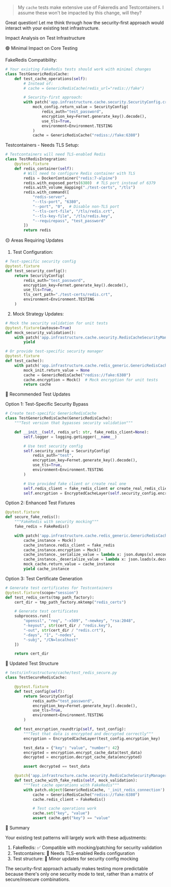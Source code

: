 > My `cache` tests make extensive use of Fakeredis and Testcontainers. I assume these won't be impacted by this change, will they?

Great question! Let me think through how the security-first approach would interact with your existing test infrastructure.

Impact Analysis on Test Infrastructure

🟢 Minimal Impact on Core Testing

FakeRedis Compatibility:

```python
# Your existing FakeRedis tests should work with minimal changes
class TestGenericRedisCache:
    def test_cache_operations(self):
        # Instead of:
        # cache = GenericRedisCache(redis_url="redis://fake")

        # Security-first approach:
        with patch('app.infrastructure.cache.security.SecurityConfig.create_for_environment') as mock_config:
            mock_config.return_value = SecurityConfig(
                redis_auth="test_password",
                encryption_key=Fernet.generate_key().decode(),
                use_tls=True,
                environment=Environment.TESTING
            )
            cache = GenericRedisCache("rediss://fake:6380")
```

Testcontainers - Needs TLS Setup:

```python
# Testcontainers will need TLS-enabled Redis
class TestRedisIntegration:
    @pytest.fixture
    def redis_container(self):
        # Will need to configure Redis container with TLS
        redis = DockerContainer("redis:7-alpine")
        redis.with_exposed_ports(6380)  # TLS port instead of 6379
        redis.with_volume_mapping("./test-certs", "/tls")
        redis.with_command([
            "redis-server",
            "--tls-port", "6380",
            "--port", "0",  # Disable non-TLS port
            "--tls-cert-file", "/tls/redis.crt",
            "--tls-key-file", "/tls/redis.key",
            "--requirepass", "test_password"
        ])
        return redis
```

🟡 Areas Requiring Updates

1. Test Configuration:

```python
# Test-specific security config
@pytest.fixture
def test_security_config():
    return SecurityConfig(
        redis_auth="test_password",
        encryption_key=Fernet.generate_key().decode(),
        use_tls=True,
        tls_cert_path="./test-certs/redis.crt",
        environment=Environment.TESTING
    )
```

2. Mock Strategy Updates:

```python
# Mock the security validation for unit tests
@pytest.fixture(autouse=True)
def mock_security_validation():
    with patch('app.infrastructure.cache.security.RedisCacheSecurityManager.validate_mandatory_security'):
        yield
```

```python
# Or provide test-specific security manager
@pytest.fixture
def test_cache():
    with patch('app.infrastructure.cache.redis_generic.GenericRedisCache.__init__') as mock_init:
        mock_init.return_value = None
        cache = GenericRedisCache("rediss://fake:6380")
        cache.encryption = Mock()  # Mock encryption for unit tests
        return cache
```

🔧 Recommended Test Updates

Option 1: Test-Specific Security Bypass

```python
# Create test-specific GenericRedisCache
class TestGenericRedisCache(GenericRedisCache):
    """Test version that bypasses security validation"""

    def __init__(self, redis_url: str, fake_redis_client=None):
        self.logger = logging.getLogger(__name__)

        # Use test security config
        self.security_config = SecurityConfig(
            redis_auth="test",
            encryption_key=Fernet.generate_key().decode(),
            use_tls=True,
            environment=Environment.TESTING
        )

        # Use provided fake client or create real one
        self.redis_client = fake_redis_client or create_real_redis_client(redis_url)
        self.encryption = EncryptedCacheLayer(self.security_config.encryption_key)
```

Option 2: Enhanced Test Fixtures

```python
@pytest.fixture
def secure_fake_redis():
    """FakeRedis with security mocking"""
    fake_redis = FakeRedis()

    with patch('app.infrastructure.cache.redis_generic.GenericRedisCache') as mock_cache:
        cache_instance = Mock()
        cache_instance.redis_client = fake_redis
        cache_instance.encryption = Mock()
        cache_instance._serialize_value = lambda x: json.dumps(x).encode()
        cache_instance._deserialize_value = lambda x: json.loads(x.decode())
        mock_cache.return_value = cache_instance
        yield cache_instance
```

Option 3: Test Certificate Generation

```python
# Generate test certificates for Testcontainers
@pytest.fixture(scope="session")
def test_redis_certs(tmp_path_factory):
    cert_dir = tmp_path_factory.mktemp("redis_certs")

    # Generate test certificates
    subprocess.run([
        "openssl", "req", "-x509", "-newkey", "rsa:2048",
        "-keyout", str(cert_dir / "redis.key"),
        "-out", str(cert_dir / "redis.crt"),
        "-days", "1", "-nodes",
        "-subj", "/CN=localhost"
    ])

    return cert_dir
```

📝 Updated Test Structure

```python
# tests/infrastructure/cache/test_redis_secure.py
class TestSecureRedisCache:

    @pytest.fixture
    def test_config(self):
        return SecurityConfig(
            redis_auth="test_password",
            encryption_key=Fernet.generate_key().decode(),
            use_tls=True,
            environment=Environment.TESTING
        )

    def test_encryption_roundtrip(self, test_config):
        """Test that data is encrypted and decrypted correctly"""
        encryption = EncryptedCacheLayer(test_config.encryption_key)

        test_data = {"key": "value", "number": 42}
        encrypted = encryption.encrypt_cache_data(test_data)
        decrypted = encryption.decrypt_cache_data(encrypted)

        assert decrypted == test_data

    @patch('app.infrastructure.cache.security.RedisCacheSecurityManager.validate_mandatory_security')
    def test_cache_with_fake_redis(self, mock_validation):
        """Test cache operations with FakeRedis"""
        with patch.object(GenericRedisCache, '_init_redis_connection'):
            cache = GenericRedisCache("rediss://fake:6380")
            cache.redis_client = FakeRedis()

            # Test cache operations work
            cache.set("key", "value")
            assert cache.get("key") == "value"
```

🎯 Summary

Your existing test patterns will largely work with these adjustments:

1. FakeRedis: ✅ Compatible with mocking/patching for security validation
2. Testcontainers: 🔧 Needs TLS-enabled Redis configuration
3. Test structure: 🔧 Minor updates for security config mocking

The security-first approach actually makes testing more predictable because there's only one security mode to test, rather than a matrix of secure/insecure combinations.
